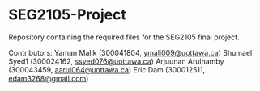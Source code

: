 # SEG2105-Project
Repository containing the required files for the SEG2105 final project.

Contributors:
Yaman Malik (300041804, ymali009@uottawa.ca)
Shumael Syed1 (300024162, ssyed076@uottawa.ca)
Arjuunan Arulnamby (300043459, aarul064@uottawa.ca)
Eric Dam (300012511, edam3268@gmail.com)